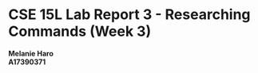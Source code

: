 # CSE 15L Lab Report 3 - Researching Commands (Week 3)
**Melanie Haro** <br />
**A17390371** <br />
